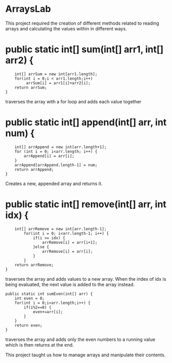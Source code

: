 # ArraysLab
This project required the creation of different methods related to reading arrays and calculating the values within in different ways.

# public static int[] sum(int[] arr1, int[] arr2) {
		int[] arrSum = new int[arr1.length]; 
		for(int i = 0;i < arr1.length;i++)
			 arrSum[i] = arr1[i]+arr2[i];
		return arrSum;		
	}
traverses the array with a for loop and adds each value together
  
# public static int[] append(int[] arr, int num) {
		int[] arrAppend = new int[arr.length+1];
		for (int i = 0; i<arr.length; i++) {
			arrAppend[i] = arr[i];
		}
		arrAppend[arrAppend.length-1] = num; 
		return arrAppend;
	}
Creates a new, appended array and returns it.  

# public static int[] remove(int[] arr, int idx) {
		int[] arrRemove = new int[arr.length-1];
			for(int i = 0; i<arr.length-1; i++) {
				if(i >= idx) {
					arrRemove[i] = arr[i+1]; 
				}else {
					arrRemove[i] = arr[i];
				}
			}
		return arrRemove;
	}
 traverses the array and adds values to a new array. When the index of idx is being evaluated, the next value is added to the array instead.

	public static int sumEven(int[] arr) {
		int even = 0;
		for(int i = 0;i<arr.length;i++) {
			if(i%2==0) {
				even+=arr[i];
			}
		}
		return even;
	}
 traverses the array and adds only the even numbers to a running value which is then returns at the end.
 
This project taught us how to manage arrays and manipulate their contents. 
